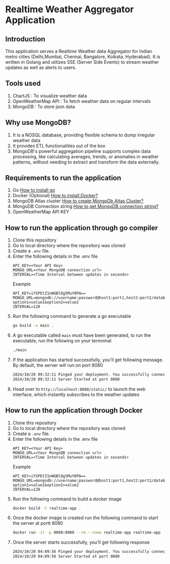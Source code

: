 # Realtime Weather Aggregator Application
## Introduction
This application serves a Realtime Weather data Aggregator for Indian metro cities (Delhi,Mumbai, Chennai, Bangalore, Kolkata, Hyderabad). It is written in Golang and utilizes SSE (Server Side Events) to stream weather updates as well as alerts to users.

## Tools used
1. ChartJS : To visualize weather data
2. OpenWeatherMap API :  To fetch weather data on regular intervals
3. MongoDB : To store json data

## Why use MongoDB?
1. It is a NOSQL database, providing flexible schema to dump irregular weather data
2. It provides ETL functionalities out of the box
3. MongoDB's powerful aggregation pipeline supports complex data processing, like calculating averages, trends, or anomalies in weather patterns, without needing to extract and transform the data externally.


## Requirements to run the application
1. Go [How to install go]("https://go.dev/doc/install")
2. Docker (Optional) [How to install Docker?]("https://docs.docker.com/engine/install/")
3. MongoDB Atlas cluster [How to create MongoDb Altas Cluster?]("https://www.mongodb.com/docs/guides/atlas/cluster/")
4. MongoDB Connection string [How to get MongoDB connection string?]("https://www.geeksforgeeks.org/how-to-get-the-database-url-in-mongodb/")
5. OpenWeatherMap API KEY 

## How to run the application through go compiler
1. Clone this repository
2. Go to local directory where the repository was cloned
3. Create a `.env` file.
4. Enter the following details in the .env file
    ``` 
    API_KEY=<Your API Key>
    MONGO_URL=<Your MongoDB connection url>
    INTERVAL=<Time Interval between updates in seconds>
    ```
    Example 
    ``` 
    API_KEY=iYSPEtZ1nWGBlOg5MuY0PA==
    MONGO_URL=mongodb://username:password@host1:port1,host2:port2/database?option1=value1&option2=value2
    INTERVAL=120
    ```
5. Run the following command to generate a go executable
    ``` bash
    go build -o main .
    ```
4. A go executable called `main` must have been generated, to run the executable, run the following on your termninal
    ``` bash
    ./main
    ```
5. If the application has started successfully, you'll get following message. By default, the server will run on port 8080
    ``` bash
    2024/10/20 09:32:11 Pinged your deployment. You successfully connected to MongoDB!
    2024/10/20 09:32:11 Server Started at port 8080
    ```
6. Head over to `http://localhost:8080/static/` to launch the web interface, which instantly subscribes to the weather updates

## How to run the application through Docker
1. Clone this repository
2. Go to local directory where the repository was cloned
3. Create a `.env` file.
4. Enter the following details in the .env file
    ``` 
    API_KEY=<Your API Key>
    MONGO_URL=<Your MongoDB connection url>
    INTERVAL=<Time Interval between updates in seconds>
    ```
    Example 
    ``` 
    API_KEY=iYSPEtZ1nWGBlOg5MuY0PA==
    MONGO_URL=mongodb://username:password@host1:port1,host2:port2/database?option1=value1&option2=value2
    INTERVAL=120
    ```
5. Run the following command to build a docker image
    ``` bash
    docker build -t realtime-app .
    ```
6. Once the docker image is created run the following command to start the server at portt 8080
    ``` bash
    docker run -it -p 8080:8080 --rm --name realtime-app realtime-app
    ```
7. Once the server starts successfully, you'll get following response
    ``` bash
    2024/10/20 04:09:56 Pinged your deployment. You successfully connected to MongoDB!
    2024/10/20 04:09:56 Server Started at port 8080
    ```
